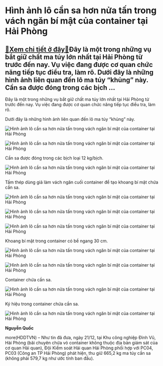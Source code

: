 Hình ảnh lô cần sa hơn nửa tấn trong vách ngăn bí mật của container tại Hải Phòng
=================================================================================

[:gift:Xem chi tiết ở đây:gift:](https://hddtvn.com/hinh-anh-lo-can-sa-hon-nua-tan-trong-vach-ngan-bi-mat-cua-container-tai-hai-phong/)Đây là một trong những vụ bắt giữ chất ma túy lớn nhất tại Hải Phòng từ trước đến nay. Vụ việc đang được cơ quan chức năng tiếp tục điều tra, làm rõ. Dưới đây là những hình ảnh liên quan đến lô ma túy “khủng” này. Cần sa được đóng trong các bịch …
-------------------------------------------------------------------------------------------------------------------------------------------------------------------------------------------------------------------------------------------------------


Đây là một trong những vụ bắt giữ chất ma túy lớn nhất tại Hải Phòng từ trước đến nay. Vụ việc đang được cơ quan chức năng tiếp tục điều tra, làm rõ.


Dưới đây là những hình ảnh liên quan đến lô ma túy “khủng” này.





![Hình ảnh lô cần sa hơn nửa tấn trong vách ngăn bí mật của container tại Hải Phòng](https://hddtvn.com/wp-content/uploads/2021/01/1-6.jpg "Hình ảnh lô cần sa hơn nửa tấn trong vách ngăn bí mật của container tại Hải Phòng")






![Hình ảnh lô cần sa hơn nửa tấn trong vách ngăn bí mật của container tại Hải Phòng](https://hddtvn.com/wp-content/uploads/2021/01/2-9.jpg "Hình ảnh lô cần sa hơn nửa tấn trong vách ngăn bí mật của container tại Hải Phòng")


Cần sa được đóng trong các bịch loại 12 kg/bịch.






![Hình ảnh lô cần sa hơn nửa tấn trong vách ngăn bí mật của container tại Hải Phòng](https://hddtvn.com/wp-content/uploads/2021/01/3-7.jpg "Hình ảnh lô cần sa hơn nửa tấn trong vách ngăn bí mật của container tại Hải Phòng")


Tấm thép dùng giả làm vách ngăn cuối container để tạo khoang bí mật chứa cần sa.






![Hình ảnh lô cần sa hơn nửa tấn trong vách ngăn bí mật của container tại Hải Phòng](https://hddtvn.com/wp-content/uploads/2021/01/4-1.jpg "Hình ảnh lô cần sa hơn nửa tấn trong vách ngăn bí mật của container tại Hải Phòng")






![Hình ảnh lô cần sa hơn nửa tấn trong vách ngăn bí mật của container tại Hải Phòng](https://hddtvn.com/wp-content/uploads/2021/01/5-6.jpg "Hình ảnh lô cần sa hơn nửa tấn trong vách ngăn bí mật của container tại Hải Phòng")






![Hình ảnh lô cần sa hơn nửa tấn trong vách ngăn bí mật của container tại Hải Phòng](https://hddtvn.com/wp-content/uploads/2021/01/6.jpg "Hình ảnh lô cần sa hơn nửa tấn trong vách ngăn bí mật của container tại Hải Phòng")


Khoang bí mật trong container có bề ngang 30 cm.






![Hình ảnh lô cần sa hơn nửa tấn trong vách ngăn bí mật của container tại Hải Phòng](https://hddtvn.com/wp-content/uploads/2021/01/7.jpg "Hình ảnh lô cần sa hơn nửa tấn trong vách ngăn bí mật của container tại Hải Phòng")






![Hình ảnh lô cần sa hơn nửa tấn trong vách ngăn bí mật của container tại Hải Phòng](https://hddtvn.com/wp-content/uploads/2021/01/8-4.jpg "Hình ảnh lô cần sa hơn nửa tấn trong vách ngăn bí mật của container tại Hải Phòng")


Container chứa cần sa.






![Hình ảnh lô cần sa hơn nửa tấn trong vách ngăn bí mật của container tại Hải Phòng](https://hddtvn.com/wp-content/uploads/2021/01/9-1.jpg "Hình ảnh lô cần sa hơn nửa tấn trong vách ngăn bí mật của container tại Hải Phòng")


Ký hiệu trong container chứa cần sa.






![Hình ảnh lô cần sa hơn nửa tấn trong vách ngăn bí mật của container tại Hải Phòng](https://hddtvn.com/wp-content/uploads/2021/01/10-3.jpg "Hình ảnh lô cần sa hơn nửa tấn trong vách ngăn bí mật của container tại Hải Phòng")




**Nguyễn Quốc**



more(HDDTVN) – Như tin đã đưa, ngày 21/12, tại Khu công nghiệp Đình Vũ, Hài Phòng (bãi chuyên chứa vỏ container không thuộc địa bàn giám sát của cơ quan Hải quan), Đội Kiểm soát Hải quan Hải Phòng phối hợp với PC04, PC03 (Công an TP Hải Phòng) phát hiện, thu giữ 665,2 kg ma túy cần sa (không phải 579,7 kg như ước tính ban đầu).

